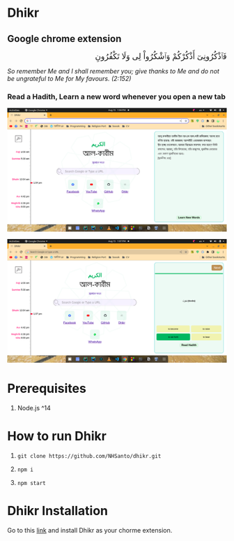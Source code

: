 # Dhikr
## Google chrome extension

<div dir="rtl"> <font size="+1">
فَٱذْكُرُونِىٓ أَذْكُرْكُمْ وَٱشْكُرُواْ لِى وَلَا تَكْفُرُونِ
</font>
</div>

_So remember Me and I shall remember you; give thanks to Me and do not be ungrateful to Me for My favours. (2:152)_

### Read a Hadith, Learn a new word whenever you open a new tab


![Hadith](public/hadith.png)

![Arabic Quiz](public/arabic_quiz.png)

# Prerequisites
1. Node.js ^14
# How to run Dhikr
1. `git clone https://github.com/NHSanto/dhikr.git`

2. `npm i`
3. `npm start`

# Dhikr Installation
Go to this [link](https://chrome.google.com/webstore/detail/dhikr-chrome-extension/alhhipkdolifadffnollpkijfpnlnfka/related?authuser=1) and install Dhikr as your chorme extension.